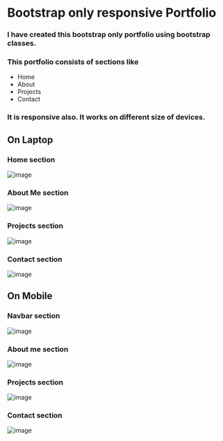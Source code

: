 # Bootstrap only responsive Portfolio

### I have created this bootstrap only portfolio using bootstrap classes.
### This portfolio consists of sections like
- Home
- About
- Projects
- Contact

### It is responsive also. It works on different size of devices.

## On Laptop
### Home section
![image](https://github.com/M74-dot/bootstrap-only-portfolio/assets/82174253/b6985cde-3d75-4caf-bafc-d66d43f00f06)

### About Me section
![image](https://github.com/M74-dot/bootstrap-only-portfolio/assets/82174253/9b48d1ac-0e86-4616-867b-3b8c00dd0003)

### Projects section
![image](https://github.com/M74-dot/bootstrap-only-portfolio/assets/82174253/f406cf97-b4ca-4649-8c91-a2d5d37cedb0)

### Contact section
![image](https://github.com/M74-dot/bootstrap-only-portfolio/assets/82174253/d9d24f0e-096a-4cd1-820f-0edc0e6b4d83)


## On Mobile
### Navbar section
![image](https://github.com/M74-dot/bootstrap-only-portfolio/assets/82174253/719fb9d7-0aaa-46a4-a698-1f4c14eeb63e)

### About me section
![image](https://github.com/M74-dot/bootstrap-only-portfolio/assets/82174253/247e0866-0802-4370-899e-7a1cde171bcf)

### Projects section
![image](https://github.com/M74-dot/bootstrap-only-portfolio/assets/82174253/c447e715-63af-4f2e-b15f-7e3dd0c88b81)

### Contact section
![image](https://github.com/M74-dot/bootstrap-only-portfolio/assets/82174253/809f96a4-5e1c-4812-b380-d081a38b301f)

